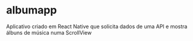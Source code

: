 # albumapp
Aplicativo criado em React Native que solicita dados de uma API e mostra álbuns de música numa ScrollView
